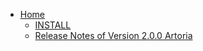 * [Home](https://github.com/ccns/dreamlandbbs/wiki)
  + [INSTALL](https://github.com/ccns/dreamlandbbs/wiki/INSTALL)
  + [Release Notes of Version 2.0.0 Artoria](https://github.com/ccns/dreambbs/wiki/Release-Notes-of-Version-2.0.0---Artoria-(Drafts))